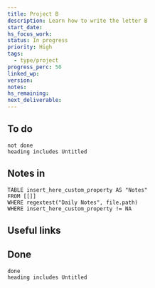 ```yaml
---
title: Project B
description: Learn how to write the letter B
start_date: 
hs_focus_work: 
status: In progress
priority: High
tags:
  - type/project
progress_perc: 50
linked_wp: 
version: 
notes: 
hs_remaining: 
next_deliverable:
---
```

## To do
```tasks
not done
heading includes Untitled
```


## Notes in
```dataview
TABLE insert_here_custom_property AS "Notes"
FROM [[]]
WHERE regextest("Daily Notes", file.path)
WHERE insert_here_custom_property != NA
```

## Useful links




## Done
 
```tasks
done
heading includes Untitled
```


